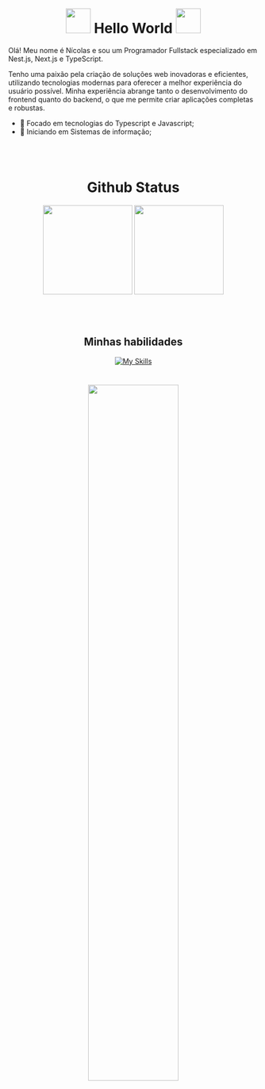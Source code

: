 <div align="center">

# <img src="https://user-images.githubusercontent.com/74038190/213844263-a8897a51-32f4-4b3b-b5c2-e1528b89f6f3.png" width="50px" /> Hello World <img src="https://user-images.githubusercontent.com/74038190/213844263-a8897a51-32f4-4b3b-b5c2-e1528b89f6f3.png" width="50px" />

</div>

<div>
  Olá! Meu nome é Nícolas e sou um Programador Fullstack especializado em Nest.js, Next.js e TypeScript.

  Tenho uma paixão pela criação de soluções web inovadoras e eficientes, utilizando tecnologias modernas para oferecer a melhor experiência do usuário possível. Minha experiência abrange tanto o desenvolvimento do frontend quanto do backend, o que me permite criar aplicações completas e robustas.

  - 👨 Focado em tecnologias do Typescript e Javascript;
  - 📕 Iniciando em Sistemas de informação;
</div>

<div align="center">

<br>
<br>

# Github Status
<img height="180em" src="https://github-readme-stats-sigma-five.vercel.app/api/top-langs/?username=NicolasCBV&layout=compact&langs_count=7&theme=dracula"/>
<img height="180em" src="https://github-readme-stats-sigma-five.vercel.app/api?username=NicolasCBV&show_icons=true&theme=dracula&include_all_commits=true&count_private=true"/>

</div>

<br>
<br>
<br>

<div align="center">
<h2>Minhas habilidades</h2>

[![My Skills](https://skillicons.dev/icons?i=js,html,css,docker,typescript,react,next,nodejs,mysql,nestjs,arduino)](https://skillicons.dev)

# <img src="https://user-images.githubusercontent.com/74038190/213910845-af37a709-8995-40d6-be59-724526e3c3d7.gif" width="60%" />

</div>
